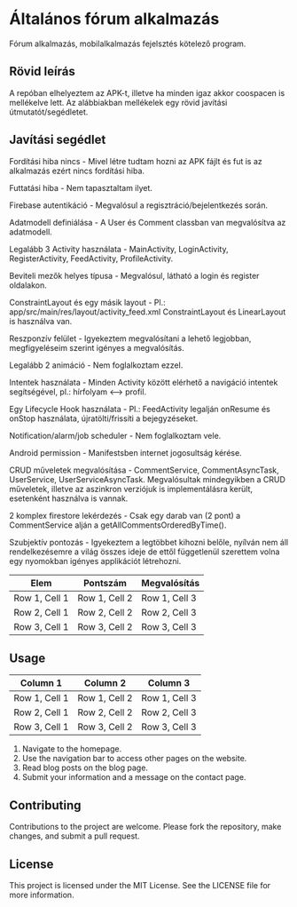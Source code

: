 # Általános fórum alkalmazás

Fórum alkalmazás, mobilalkalmazás fejelsztés kötelező program.

## Rövid leírás

A repóban elhelyeztem az APK-t, illetve ha minden igaz akkor coospacen is mellékelve lett. Az alábbiakban mellékelek egy rövid javítási útmutatót/segédletet.

## Javítási segédlet

Fordítási hiba nincs                    -       Mivel létre tudtam hozni az APK fájlt és fut is az alkalmazás ezért nincs fordítási hiba.

Futtatási hiba                          -       Nem tapasztaltam ilyet.

Firebase autentikáció                   -       Megvalósul a regisztráció/bejelentkezés során.

Adatmodell definiálása                  -       A User és Comment classban van megvalósítva az adatmodell.

Legalább 3 Activity használata          -       MainActivity, LoginActivity, RegisterActivity, FeedActivity, ProfileActivity.

Beviteli mezők helyes típusa            -       Megvalósul, látható a login és register oldalakon.

ConstraintLayout és egy másik layout    -       Pl.: app/src/main/res/layout/activity_feed.xml ConstraintLayout és LinearLayout is használva van.

Reszponzív felület                      -       Igyekeztem megvalósítani a lehető legjobban, megfigyeléseim szerint igényes a megvalósítás.

Legalább 2 animáció                     -       Nem foglalkoztam ezzel.

Intentek használata                     -       Minden Activity között elérhető a navigáció intentek segítségével, pl.: hírfolyam <--> profil.

Egy Lifecycle Hook használata           -       Pl.: FeedActivity legalján onResume és onStop használata, újratölti/frissíti a bejegyzéseket.

Notification/alarm/job scheduler        -       Nem foglalkoztam vele.

Android permission                      -       Manifestsben internet jogosultság kérése.

CRUD műveletek megvalósítása            -       CommentService, CommentAsyncTask, UserService, UserServiceAsyncTask. Megvalósultak mindegyikben a CRUD műveletek, illetve az aszinkron verziójuk is implementálásra került, esetenként használva is vannak.

2 komplex firestore lekérdezés          -       Csak egy darab van (2 pont) a CommentService alján a getAllCommentsOrderedByTime().

Szubjektív pontozás                     -       Igyekeztem a legtöbbet kihozni belőle, nyílván nem áll rendelkezésemre a világ összes ideje de ettől függetlenül szerettem volna egy nyomokban igényes applikációt létrehozni.

| Elem | Pontszám | Megvalósítás |
| -------- | -------- | -------- |
| Row 1, Cell 1 | Row 1, Cell 2 | Row 1, Cell 3 |
| Row 2, Cell 1 | Row 2, Cell 2 | Row 2, Cell 3 |
| Row 3, Cell 1 | Row 3, Cell 2 | Row 3, Cell 3 |


## Usage

| Column 1 | Column 2 | Column 3 |
| -------- | -------- | -------- |
| Row 1, Cell 1 | Row 1, Cell 2 | Row 1, Cell 3 |
| Row 2, Cell 1 | Row 2, Cell 2 | Row 2, Cell 3 |
| Row 3, Cell 1 | Row 3, Cell 2 | Row 3, Cell 3 |


1. Navigate to the homepage.
2. Use the navigation bar to access other pages on the website.
3. Read blog posts on the blog page.
4. Submit your information and a message on the contact page.

## Contributing

Contributions to the project are welcome. Please fork the repository, make changes, and submit a pull request.

## License

This project is licensed under the MIT License. See the LICENSE file for more information.
